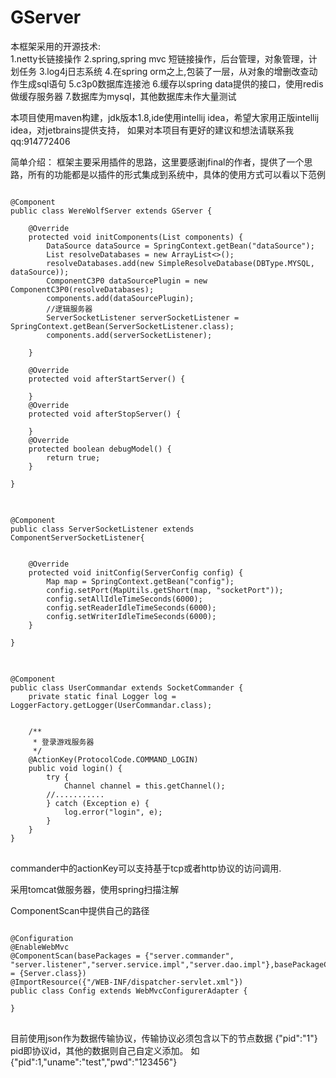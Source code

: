 # GServer
本框架采用的开源技术:<br/>
1.netty长链接操作
2.spring,spring mvc 短链接操作，后台管理，对象管理，计划任务
3.log4j日志系统
4.在spring orm之上,包装了一层，从对象的增删改查动作生成sql语句
5.c3p0数据库连接池
6.缓存以spring data提供的接口，使用redis做缓存服务器
7.数据库为mysql，其他数据库未作大量测试

本项目使用maven构建，jdk版本1.8,ide使用intellij idea，希望大家用正版intellij idea，对jetbrains提供支持，
如果对本项目有更好的建议和想法请联系我qq:914772406

简单介绍：
框架主要采用插件的思路，这里要感谢jfinal的作者，提供了一个思路，所有的功能都是以插件的形式集成到系统中，具体的使用方式可以看以下范例<br/>
<pre>
<code>
@Component
public class WereWolfServer extends GServer {

    @Override
    protected void initComponents(List<IComponent> components) {
        DataSource dataSource = SpringContext.getBean("dataSource");
        List<ResolveDataBase> resolveDatabases = new ArrayList<>();
        resolveDatabases.add(new SimpleResolveDatabase(DBType.MYSQL, dataSource));
        ComponentC3P0 dataSourcePlugin = new ComponentC3P0(resolveDatabases);
        components.add(dataSourcePlugin);
        //逻辑服务器
        ServerSocketListener serverSocketListener = SpringContext.getBean(ServerSocketListener.class);
        components.add(serverSocketListener);

    }

    @Override
    protected void afterStartServer() {
        
    }
    @Override
    protected void afterStopServer() {
        
    }
    @Override
    protected boolean debugModel() {
        return true;
    }

}
</code>
</pre>
<pre>
<code>
@Component
public class ServerSocketListener extends ComponentServerSocketListener{


    @Override
    protected void initConfig(ServerConfig config) {
        Map<String, Object> map = SpringContext.getBean("config");
        config.setPort(MapUtils.getShort(map, "socketPort"));
        config.setAllIdleTimeSeconds(6000);
        config.setReaderIdleTimeSeconds(6000);
        config.setWriterIdleTimeSeconds(6000);
    }

}
</code>
</pre>
<pre>
<code>
@Component
public class UserCommandar extends SocketCommander {
	private static final Logger log = LoggerFactory.getLogger(UserCommandar.class);

	
    /**
     * 登录游戏服务器
     */
    @ActionKey(ProtocolCode.COMMAND_LOGIN)
    public void login() {
	    try {
	    	Channel channel = this.getChannel();
        //...........
		} catch (Exception e) {
			log.error("login", e);
		}
    }
}
</code>
</pre>
commander中的actionKey可以支持基于tcp或者http协议的访问调用.

采用tomcat做服务器，使用spring扫描注解

ComponentScan中提供自己的路径
<pre>
<code>
@Configuration
@EnableWebMvc
@ComponentScan(basePackages = {"server.commander", "server.listener","server.service.impl","server.dao.impl"},basePackageClasses = {Server.class})
@ImportResource({"/WEB-INF/dispatcher-servlet.xml"})
public class Config extends WebMvcConfigurerAdapter {

}
</code>
</pre>

目前使用json作为数据传输协议，传输协议必须包含以下的节点数据
{"pid":"1"}
pid即协议id，其他的数据则自己自定义添加。
如{"pid":1,"uname":"test","pwd":"123456"}
